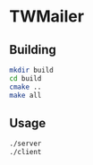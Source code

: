 # TWMailer

## Building

```bash
mkdir build
cd build
cmake ..
make all
```

## Usage

```bash
./server
./client
```